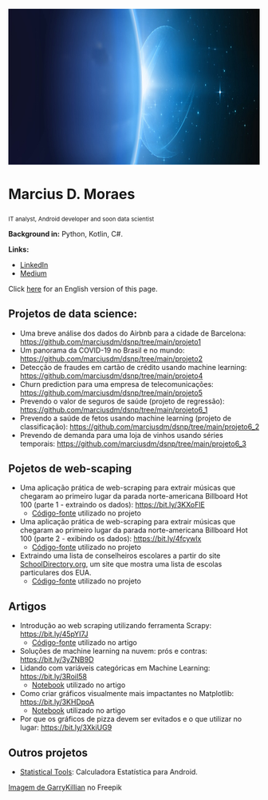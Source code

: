 

<p align="center">
  <img src="banner2.png" height="312" width="960" >
</p>

# Marcius D. Moraes
<sub>IT analyst, Android developer and soon data scientist</sub>


**Background in:** Python, Kotlin, C#.

**Links:**
* [LinkedIn](https://www.linkedin.com/in/marciusdm/)
* [Medium](https://medium.com/@marciusdellano)

Click <a href="Readme_en.md">here</a> for an English version of this page.

## Projetos de data science:
* Uma breve análise dos dados do Airbnb para a cidade de Barcelona: https://github.com/marciusdm/dsnp/tree/main/projeto1
* Um panorama da COVID-19 no Brasil e no mundo: https://github.com/marciusdm/dsnp/tree/main/projeto2
* Detecção de fraudes em cartão de crédito usando machine learning: https://github.com/marciusdm/dsnp/tree/main/projeto4
* Churn prediction para uma empresa de telecomunicações: https://github.com/marciusdm/dsnp/tree/main/projeto5
* Prevendo o valor de seguros de saúde (projeto de regressão): https://github.com/marciusdm/dsnp/tree/main/projeto6_1
* Prevendo a saúde de fetos usando machine learning (projeto de classificação): https://github.com/marciusdm/dsnp/tree/main/projeto6_2
* Prevendo de demanda para uma loja de vinhos usando séries temporais: https://github.com/marciusdm/dsnp/tree/main/projeto6_3

## Pojetos de web-scaping
* Uma aplicação prática de web-scraping para extrair músicas que chegaram ao primeiro lugar da parada norte-americana Billboard Hot 100 (parte 1 - extraindo os dados): https://bit.ly/3KXoFlE
  *  [Código-fonte](https://github.com/marciusdm/webscraping/tree/main/scrapy_billboard) utilizado no projeto
* Uma aplicação prática de web-scraping para extrair músicas que chegaram ao primeiro lugar da parada norte-americana Billboard Hot 100 (parte 2 - exibindo os dados): https://bit.ly/4fcywlx
   *  [Código-fonte](https://github.com/marciusdm/webscraping/tree/main/scrapy_billboard_pt02) utilizado no projeto
* Extraindo uma lista de conselheiros escolares a partir do site [SchoolDirectory.org](https://www.schooldirectory.org/), um site que mostra uma lista de escolas particulares dos EUA.
   *  [Código-fonte](https://github.com/marciusdm/webscraping/tree/main/school_directory) utilizado no projeto       
  
## Artigos
* Introdução ao web scraping utilizando ferramenta Scrapy: https://bit.ly/45pYI7J
  * [Código-fonte](https://github.com/marciusdm/artigos/tree/main/intro_web_scraping_scrapy) utilizado no artigo
* Soluções de machine learning na nuvem: prós e contras: https://bit.ly/3yZNB9D
* Lidando com variáveis categóricas em Machine Learning: https://bit.ly/3RoiI58
  * [Notebook](https://github.com/marciusdm/artigos/blob/main/encoders/ArtigoSobreEncoders.ipynb) utilizado no artigo
* Como criar gráficos visualmente mais impactantes no Matplotlib: https://bit.ly/3KHDpoA
  * [Notebook](https://github.com/marciusdm/artigos/blob/main/storytellingchapter8/ExemplosStoryTelling.ipynb) utilizado no artigo
* Por que os gráficos de pizza devem ser evitados e o que utilizar no lugar: https://bit.ly/3XkiUG9

## Outros projetos
* [Statistical Tools](https://play.google.com/store/apps/details?id=com.mdmoraes.statisticalcalculator): Calculadora Estatística para Android.

<a href="https://br.freepik.com/vetores-gratis/estrelas-brilhantes-brilham-da-borda-de-um-planeta_6538801.htm#query=eclipse&position=3&from_view=search&track=sph">Imagem de GarryKillian</a> no Freepik
